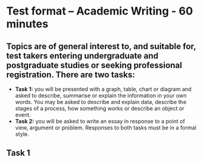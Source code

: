 # Test format – Academic Writing - 60 minutes

## Topics are of general interest to, and suitable for, test takers entering undergraduate and postgraduate studies or seeking professional registration. There are two tasks:

- **Task 1:** you will be presented with a graph, table, chart or diagram and asked to describe, summarise or explain the information in your own words. You may be asked to describe and explain data, describe the stages of a process, how something works or describe an object or event.
- **Task 2:** you will be asked to write an essay in response to a point of view, argument or problem. Responses to both tasks must be in a formal style.

## Task 1
